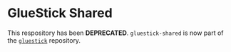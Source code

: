# GlueStick Shared

This respository has been **DEPRECATED**. `gluestick-shared` is now part of the [`gluestick`](https://github.com/TrueCar/gluestick) repository.
